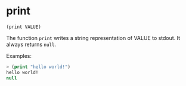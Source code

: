 # print

`(print VALUE)`

The function `print` writes a string representation of VALUE to stdout. It
always returns `null`.

Examples:

```lisp
> (print "hello world!")
hello world!
null
```
